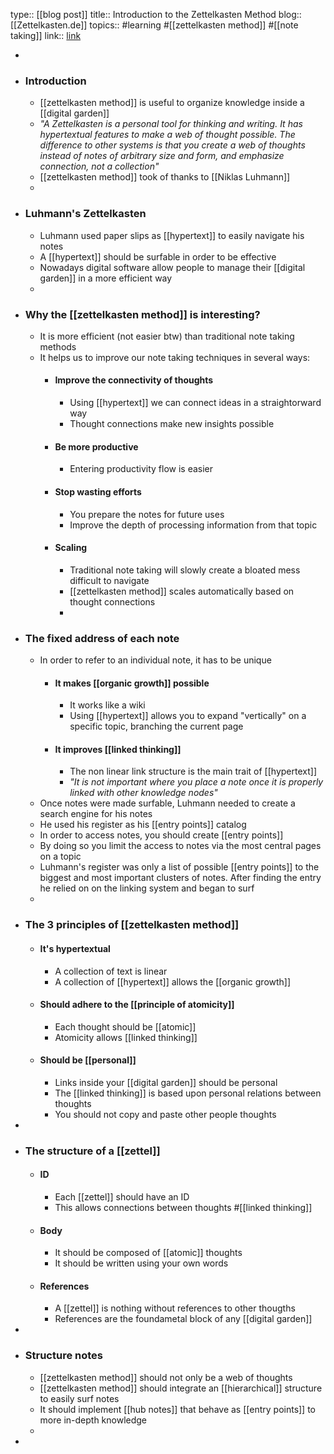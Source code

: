 type:: [[blog post]]
title:: Introduction to the Zettelkasten Method
blog:: [[Zettelkasten.de]]
topics:: #learning #[[zettelkasten method]] #[[note taking]]
link:: [link](https://zettelkasten.de/introduction/)

-
- ### Introduction
	- [[zettelkasten method]] is useful to organize knowledge inside a [[digital garden]]
	- *"A Zettelkasten is a personal tool for thinking and writing. It has hypertextual features to make a web of thought possible. The difference to other systems is that you create a web of thoughts instead of notes of arbitrary size and form, and emphasize connection, not a collection"*
	- [[zettelkasten method]] took of thanks to [[Niklas Luhmann]]
	-
- ### Luhmann's Zettelkasten
	- Luhmann used paper slips as [[hypertext]] to easily navigate his notes
	- A [[hypertext]] should be surfable in order to be effective
	- Nowadays digital software allow people to manage their [[digital garden]] in a more efficient way
	-
- ### Why the [[zettelkasten method]] is interesting?
	- It is more efficient (not easier btw) than traditional note taking methods
	- It helps us to improve our note taking techniques in several ways:
		- #### Improve the connectivity of thoughts
			- Using [[hypertext]] we can connect ideas in a straightorward way
			- Thought connections make new insights possible
		- #### Be more productive
			- Entering productivity flow is easier
		- #### Stop wasting efforts
			- You prepare the notes for future uses
			- Improve the depth of processing information from that topic
		- #### Scaling
			- Traditional note taking will slowly create a bloated mess difficult to navigate
			- [[zettelkasten method]] scales automatically based on thought connections
			-
- ### The fixed address of each note
	- In order to refer to an individual note, it has to be unique
		- #### It makes [[organic growth]] possible
			- It works like a wiki
			- Using [[hypertext]] allows you to expand "vertically" on a specific topic, branching the current page
		- #### It improves [[linked thinking]]
			- The non linear link structure is the main trait of [[hypertext]]
			- *"It is not important where you place a note once it is properly linked with other knowledge nodes"*
	- Once notes were made surfable, Luhmann needed to create a search engine for his notes
	- He used his register as his [[entry points]] catalog
	- In order to access notes, you should create [[entry points]]
	- By doing so you limit the access to notes via the most central pages on a topic
	- Luhmann's register was only a list of possible [[entry points]] to the biggest and most important clusters of notes. After finding the entry he relied on on the linking system and began to surf
	-
- ### The 3 principles of [[zettelkasten method]]
	- #### It's hypertextual
		- A collection of text is linear
		- A collection of [[hypertext]] allows the [[organic growth]]
	- #### Should adhere to the [[principle of atomicity]]
		- Each thought should be [[atomic]]
		- Atomicity allows [[linked thinking]]
	- #### Should be [[personal]]
		- Links inside your [[digital garden]] should be personal
		- The [[linked thinking]] is based upon personal relations between thoughts
		- You should not copy and paste other people thoughts
-
- ### The structure of a [[zettel]]
	- #### ID
		- Each [[zettel]] should have an ID
		- This allows connections between thoughts #[[linked thinking]]
	- #### Body
		- It should be composed of [[atomic]] thoughts
		- It should be written using your own words
	- #### References
		- A [[zettel]] is nothing without references to other thougths
		- References are the foundametal block of any [[digital garden]]
-
- ### Structure notes
	- [[zettelkasten method]] should not only be a web of thoughts
	- [[zettelkasten method]] should integrate an [[hierarchical]] structure to easily surf notes
	- It should implement [[hub notes]] that behave as [[entry points]] to more in-depth knowledge
	-
-